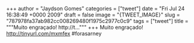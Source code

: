 
+++
author = "Jaydson Gomes"
categories = ["tweet"]
date = "Fri Jul 24 16:38:49 +0000 2009"
draft = false
image = "{TWEET_IMAGE}"
slug = "787978fa37ab982cc008269480f1975c2977c0c9"
tags = ["tweet"]
title = """Muito engraçado! http://t..."""
+++
Muito engraçado! http://tinyurl.com/mxmfex  #forasarney
